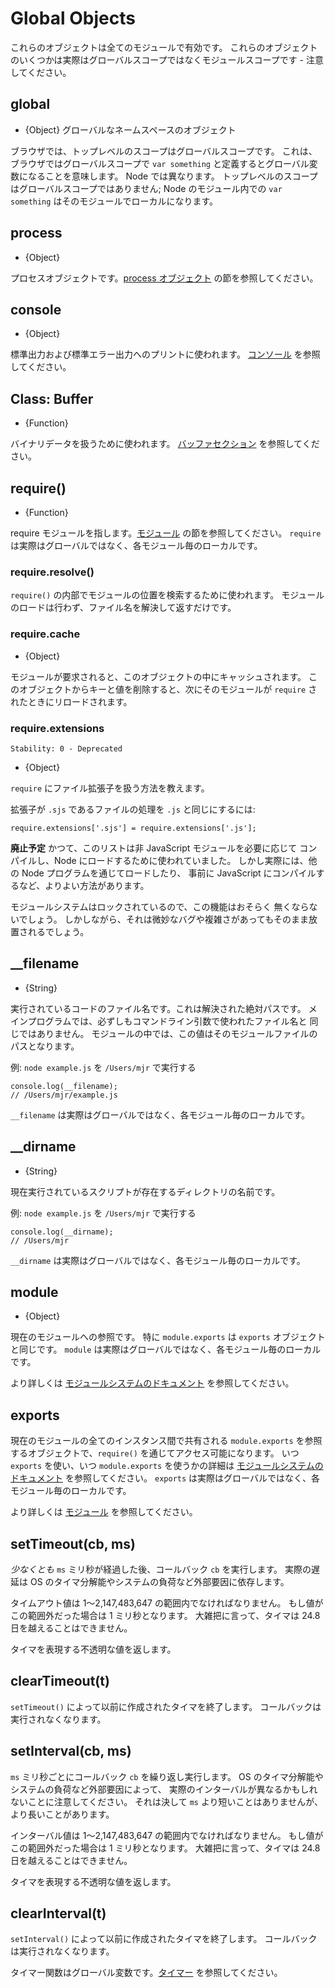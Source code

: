 # Global Objects

<!-- type=misc -->

<!--
These objects are available in all modules. Some of these objects aren't
actually in the global scope but in the module scope - this will be noted.
-->

これらのオブジェクトは全てのモジュールで有効です。
これらのオブジェクトのいくつかは実際はグローバルスコープではなくモジュールスコープです - 注意してください。

## global

<!-- type=global -->

<!--
* {Object} The global namespace object.
-->

* {Object} グローバルなネームスペースのオブジェクト

<!--
In browsers, the top-level scope is the global scope. That means that in
browsers if you're in the global scope `var something` will define a global
variable. In Node this is different. The top-level scope is not the global
scope; `var something` inside a Node module will be local to that module.
-->

ブラウザでは、トップレベルのスコープはグローバルスコープです。
これは、ブラウザではグローバルスコープで `var something` と定義するとグローバル変数になることを意味します。
Node では異なります。
トップレベルのスコープはグローバルスコープではありません;
Node のモジュール内での `var something` はそのモジュールでローカルになります。

## process

<!-- type=global -->

* {Object}

<!--
The process object. See the [process object][] section.
-->

プロセスオブジェクトです。[process オブジェクト][] の節を参照してください。

## console

<!-- type=global -->

* {Object}

<!--
Used to print to stdout and stderr. See the [console][] section.
-->

標準出力および標準エラー出力へのプリントに使われます。
[コンソール][] を参照してください。

## Class: Buffer

<!-- type=global -->

* {Function}

<!--
Used to handle binary data. See the [buffer section][]
-->

バイナリデータを扱うために使われます。
[バッファセクション][] を参照してください。

## require()

<!-- type=var -->

* {Function}

<!--
To require modules. See the [Modules][] section.  `require` isn't actually a
global but rather local to each module.
-->

require モジュールを指します。[モジュール][] の節を参照してください。
`require` は実際はグローバルではなく、各モジュール毎のローカルです。

### require.resolve()

<!--
Use the internal `require()` machinery to look up the location of a module,
but rather than loading the module, just return the resolved filename.
-->

`require()` の内部でモジュールの位置を検索するために使われます。
モジュールのロードは行わず、ファイル名を解決して返すだけです。

### require.cache

* {Object}

<!--
Modules are cached in this object when they are required. By deleting a key
value from this object, the next `require` will reload the module.
-->

モジュールが要求されると、このオブジェクトの中にキャッシュされます。
このオブジェクトからキーと値を削除すると、次にそのモジュールが
`require` されたときにリロードされます。

### require.extensions

    Stability: 0 - Deprecated

* {Object}

<!--
Instruct `require` on how to handle certain file extensions.

Process files with the extension `.sjs` as `.js`:
-->

`require` にファイル拡張子を扱う方法を教えます。

拡張子が `.sjs` であるファイルの処理を `.js` と同じにするには:

    require.extensions['.sjs'] = require.extensions['.js'];

<!--
**Deprecated**  In the past, this list has been used to load
non-JavaScript modules into Node by compiling them on-demand.
However, in practice, there are much better ways to do this, such as
loading modules via some other Node program, or compiling them to
JavaScript ahead of time.
-->

**廃止予定** かつて、このリストは非 JavaScript モジュールを必要に応じて
コンパイルし、Node にロードするために使われていました。
しかし実際には、他の Node プログラムを通じてロードしたり、
事前に JavaScript にコンパイルするなど、よりよい方法があります。

<!--
Since the Module system is locked, this feature will probably never go
away.  However, it may have subtle bugs and complexities that are best
left untouched.
-->

モジュールシステムはロックされているので、この機能はおそらく
無くならないでしょう。
しかしながら、それは微妙なバグや複雑さがあってもそのまま放置されるでしょう。

## __filename

<!-- type=var -->

* {String}

<!--
The filename of the code being executed.  This is the resolved absolute path
of this code file.  For a main program this is not necessarily the same
filename used in the command line.  The value inside a module is the path
to that module file.
-->

実行されているコードのファイル名です。これは解決された絶対パスです。
メインプログラムでは、必ずしもコマンドライン引数で使われたファイル名と
同じではありません。
モジュールの中では、この値はそのモジュールファイルのパスとなります。

<!--
Example: running `node example.js` from `/Users/mjr`
-->

例: `node example.js` を `/Users/mjr` で実行する

    console.log(__filename);
    // /Users/mjr/example.js

<!--
`__filename` isn't actually a global but rather local to each module.
-->

`__filename` は実際はグローバルではなく、各モジュール毎のローカルです。

## __dirname

<!-- type=var -->

* {String}

<!--
The name of the directory that the currently executing script resides in.
-->

現在実行されているスクリプトが存在するディレクトリの名前です。

<!--
Example: running `node example.js` from `/Users/mjr`
-->

例: `node example.js` を `/Users/mjr` で実行する

    console.log(__dirname);
    // /Users/mjr

<!--
`__dirname` isn't actually a global but rather local to each module.
-->

`__dirname` は実際はグローバルではなく、各モジュール毎のローカルです。


## module

<!-- type=var -->

* {Object}

<!--
A reference to the current module. In particular
`module.exports` is the same as the `exports` object.
`module` isn't actually a global but rather local to each module.

See the [module system documentation][] for more information.
-->

現在のモジュールへの参照です。
特に `module.exports` は `exports` オブジェクトと同じです。
`module` は実際はグローバルではなく、各モジュール毎のローカルです。

より詳しくは [モジュールシステムのドキュメント][] を参照してください。

## exports

<!-- type=var -->

<!--
A reference to the `module.exports` object which is shared between all
instances of the current module and made accessible through `require()`.
See [module system documentation][] for details on when to use `exports` and
when to use `module.exports`.
`exports` isn't actually a global but rather local to each module.
-->

現在のモジュールの全てのインスタンス間で共有される `module.exports`
を参照するオブジェクトで、`require()` を通じてアクセス可能になります。
いつ `exports` を使い、いつ `module.exports` を使うかの詳細は
[モジュールシステムのドキュメント][] を参照してください。
`exports` は実際はグローバルではなく、各モジュール毎のローカルです。

<!--
See the [module system documentation][] for more information.

See the [module section][] for more information.
-->

より詳しくは [モジュール][] を参照してください。

## setTimeout(cb, ms)

<!--
Run callback `cb` after *at least* `ms` milliseconds. The actual delay depends
on external factors like OS timer granularity and system load.
-->

*少なくとも* `ms` ミリ秒が経過した後、コールバック `cb` を実行します。
実際の遅延は OS のタイマ分解能やシステムの負荷など外部要因に依存します。

<!--
The timeout must be in the range of 1-2,147,483,647 inclusive. If the value is
outside that range, it's changed to 1 millisecond. Broadly speaking, a timer
cannot span more than 24.8 days.
-->

タイムアウト値は 1～2,147,483,647 の範囲内でなければなりません。
もし値がこの範囲外だった場合は 1 ミリ秒となります。
大雑把に言って、タイマは 24.8 日を越えることはできません。

<!--
Returns an opaque value that represents the timer.
-->

タイマを表現する不透明な値を返します。

## clearTimeout(t)

<!--
Stop a timer that was previously created with `setTimeout()`. The callback will
not execute.
-->

`setTimeout()` によって以前に作成されたタイマを終了します。
コールバックは実行されなくなります。

## setInterval(cb, ms)

<!--
Run callback `cb` repeatedly every `ms` milliseconds. Note that the actual
interval may vary, depending on external factors like OS timer granularity and
system load. It's never less than `ms` but it may be longer.
-->

`ms` ミリ秒ごとにコールバック `cb` を繰り返し実行します。
OS のタイマ分解能やシステムの負荷など外部要因によって、
実際のインターバルが異なるかもしれないことに注意してください。
それは決して `ms` より短いことはありませんが、より長いことがあります。

<!--
The interval must be in the range of 1-2,147,483,647 inclusive. If the value is
outside that range, it's changed to 1 millisecond. Broadly speaking, a timer
cannot span more than 24.8 days.
-->

インターバル値は 1～2,147,483,647 の範囲内でなければなりません。
もし値がこの範囲外だった場合は 1 ミリ秒となります。
大雑把に言って、タイマは 24.8 日を越えることはできません。

<!--
Returns an opaque value that represents the timer.
-->

タイマを表現する不透明な値を返します。

## clearInterval(t)

<!--
Stop a timer that was previously created with `setInterval()`. The callback
will not execute.
-->

`setInterval()` によって以前に作成されたタイマを終了します。
コールバックは実行されなくなります。

<!--type=global-->

<!--
The timer functions are global variables. See the [timers][] section.
-->

タイマー関数はグローバル変数です。[タイマー][] を参照してください。

<!--
[buffer section]: buffer.html
[module section]: modules.html
[module system documentation]: modules.html
[Modules]: modules.html#modules_modules
[process object]: process.html#process_process
[console]: console.html
[timers]: timers.html
-->

[バッファセクション]: buffer.html
[モジュールセクション]: modules.html
[モジュールシステムのドキュメント]: modules.html
[モジュール]: modules.html#modules_modules
[process オブジェクト]: process.html#process_process
[コンソール]: console.html
[タイマー]: timers.html
